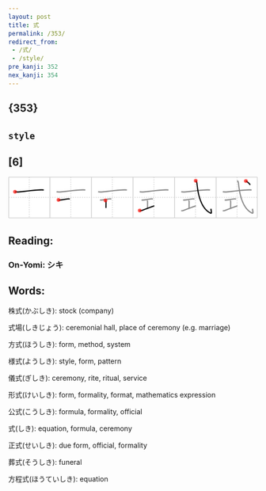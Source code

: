 ```yaml
---
layout: post
title: 式
permalink: /353/
redirect_from:
 - /式/
 - /style/
pre_kanji: 352
nex_kanji: 354
---
```


## {353}

## `style`

## [6]

<div class="stroke"><img src="../images/E5BC8F.png" /></div>

## Reading:

### On-Yomi: シキ

## Words:

株式(かぶしき): stock (company)

式場(しきじょう): ceremonial hall, place of ceremony (e.g. marriage)

方式(ほうしき): form, method, system

様式(ようしき): style, form, pattern

儀式(ぎしき): ceremony, rite, ritual, service

形式(けいしき): form, formality, format, mathematics expression

公式(こうしき): formula, formality, official

式(しき): equation, formula, ceremony

正式(せいしき): due form, official, formality

葬式(そうしき): funeral

方程式(ほうていしき): equation
